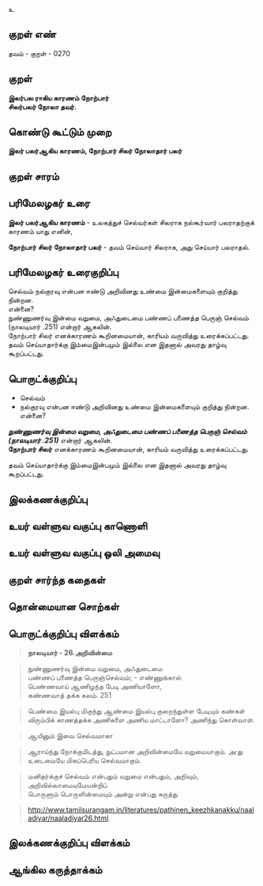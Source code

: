 உ

## குறள் எண் 

தவம் - குறள் - 0270  

## குறள் 

**இலர்பல ராகிய காரணம் நோற்பார்  
சிலர்பலர் நோலா தவர்.**

## கொண்டு கூட்டும் முறை

**இலர் பலர்ஆகிய காரணம், நோற்பார் சிலர் நோலாதார் பலர்**  

## குறள் சாரம் 


## பரிமேலழகர் உரை

**இலர் பலர்ஆகிய காரணம்** - உலகத்துச் செல்வர்கள் சிலராக நல்கூர்வார் பலராதற்குக் காரணம் யாது எனின்,  

**நோற்பார் சிலர் நோலாதார் பலர்** - தவம் செய்வார் சிலராக, அது செய்யார் பலராதல்.   

## பரிமேலழகர் உரைகுறிப்பு   

செல்வம் நல்குரவு என்பன ஈண்டு அறிவினது உண்மை இன்மைகளையும் குறித்து நின்றன.  
என்னை?   
நுண்ணுணர்வு இன்மை வறுமை, அஃதுடைமை பண்ணப் பணைத்த பெருஞ் செல்வம் (நாலடியார் .251)  என்றார் ஆகலின்.  
நோற்பார் சிலர் எனக்காரணம் கூறினமையான், காரியம் வருவித்து உரைக்கப்பட்டது.  
தவம் செய்யாதார்க்கு இம்மைஇன்பமும் இல்லை என இதனால் அவரது தாழ்வு கூறப்பட்டது.  

## பொருட்க்குறிப்பு 

* செல்வம்  
* நல்குரவு என்பன ஈண்டு அறிவினது உண்மை இன்மைகளையும் குறித்து நின்றன.  
என்னை?   

_**நுண்ணுணர்வு இன்மை வறுமை, அஃதுடைமை பண்ணப் பணைத்த பெருஞ் செல்வம் (நாலடியார் .251)**_  என்றார் ஆகலின்.  
**நோற்பார் சிலர்** எனக்காரணம் கூறினமையான், காரியம் வருவித்து உரைக்கப்பட்டது.  

தவம் செய்யாதார்க்கு இம்மைஇன்பமும் இல்லை என இதனால் அவரது தாழ்வு கூறப்பட்டது.  

## இலக்கணக்குறிப்பு  


## உயர் வள்ளுவ வகுப்பு காணொளி


## உயர் வள்ளுவ வகுப்பு ஒலி அமைவு 

 
## குறள் சார்ந்த கதைகள் 


## தொன்மையான சொற்கள்


## பொருட்க்குறிப்பு விளக்கம்

>**நாலடியார் - 26.அறிவின்மை**  

>நுண்ணுணர்வு இன்மை வறுமை, அஃதுடைமை  
>பண்ணப் பணைத்த பெருஞ்செல்வம்; - எண்ணுங்கால்  
>பெண்ணவாய் ஆணிழந்த பேடி அணியாளோ,  
>கண்ணவாத் தக்க கலம். 	251  

>பெண்மை இயல்பு மிகுந்து ஆண்மை இயல்பு குறைந்துள்ள பேடியும் கண்கள் விரும்பிக் காணத்தக்க அணிகளை அணிய மாட்டாளோ? அணிந்து கொள்வாள்.  

>ஆயினும் இவை செல்வமாகா  

>ஆராய்ந்து நோக்குமிடத்து, நுட்பமான அறிவின்மையே வறுமையாகும். அ·து உடைமையே மிகப்பெரிய செல்வமாகும்.   

>மனிதர்க்குச் செல்வம் என்பதும் வறுமை என்பதும், அறிவும், அறிவில்லாமையுமேயன்றிப்   
பொருளும் பொருளின்மையும் அன்று என்பது கருத்து  

>http://www.tamilsurangam.in/literatures/pathinen_keezhkanakku/naaladiyar/naaladiyar26.html.

## இலக்கணக்குறிப்பு விளக்கம்


## ஆங்கில கருத்தாக்கம் 


